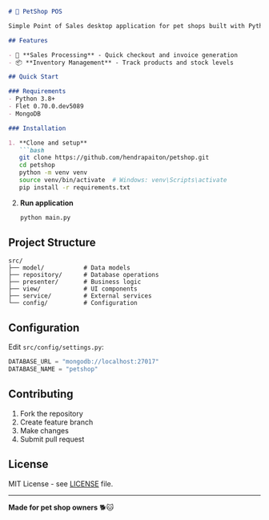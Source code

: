 
```markdown
# 🐾 PetShop POS

Simple Point of Sales desktop application for pet shops built with Python Flet and MongoDB.

## Features

- 🛒 **Sales Processing** - Quick checkout and invoice generation
- 📦 **Inventory Management** - Track products and stock levels

## Quick Start

### Requirements
- Python 3.8+
- Flet 0.70.0.dev5089
- MongoDB

### Installation

1. **Clone and setup**
   ```bash
   git clone https://github.com/hendrapaiton/petshop.git
   cd petshop
   python -m venv venv
   source venv/bin/activate  # Windows: venv\Scripts\activate
   pip install -r requirements.txt
   ```

2. **Run application**
   ```bash
   python main.py
   ```

## Project Structure

```
src/
├── model/           # Data models
├── repository/      # Database operations  
├── presenter/       # Business logic
├── view/            # UI components
├── service/         # External services
└── config/          # Configuration
```

## Configuration

Edit `src/config/settings.py`:
```python
DATABASE_URL = "mongodb://localhost:27017"
DATABASE_NAME = "petshop"
```

## Contributing

1. Fork the repository
2. Create feature branch
3. Make changes
4. Submit pull request

## License

MIT License - see [LICENSE](LICENSE) file.

---

**Made for pet shop owners** 🐕🐱
```

